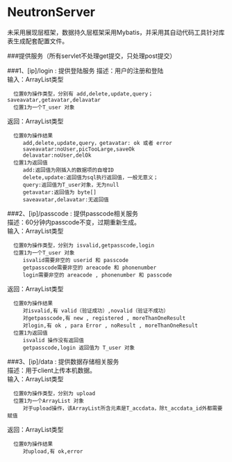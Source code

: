 NeutronServer
==========================================
未采用展现层框架，数据持久层框架采用Mybatis，并采用其自动代码工具针对库表生成配套配置文件。</p>

###提供服务（所有servlet不处理get提交，只处理post提交）

###1、[ip]/login : 提供登陆服务
   描述：用户的注册和登陆    
   输入：ArrayList类型   
   
      位置0为操作类型，分别有 add,delete,update,query；saveavatar,getavatar,delavatar  
      位置1为一个T_user 对象 
   
   返回：ArrayList类型   
   
      位置0为操作结果
         add,delete,update,query，getavatar: ok 或者 error
         saveavatar:noUser,picTooLarge,saveOk
         delavatar:noUser,delOk   
      位置1为返回值  
         add:返回值为刚插入的数据项的自增ID   
         delete,update:返回值为sql执行返回值，一般无意义；   
         query:返回值为T_user对象，无为null   
         getavatar:返回值为 byte[]
         saveavatar,delavatar:无返回值


###2、[ip]/passcode : 提供passcode相关服务   
   描述：60分钟内passcode不变，过期重新生成。   
   输入：ArrayList类型   
   
      位置0为操作类型，分别为 isvalid,getpasscode,login   
      位置1为一个T_user 对象   
         isvalid需要非空的 userid 和 passcode
         getpasscode需要非空的 areacode 和 phonenumber
         login需要非空的 areacode , phonenumber 和 passcode
      
   返回：ArrayList类型   
   
      位置0为操作结果
         对isvalid,有 valid（验证成功）,novalid（验证不成功）
         对getpasscode,有 new , registered , moreThanOneResult
         对login,有 ok , para Error , noResult , moreThanOneResult
      位置1为返回值   
         isvalid 操作没有返回值
         getpasscode,login 返回值为 T_user 对象   
         
         
###3、[ip]/data : 提供数据存储相关服务   
   描述：用于client上传本机数据。   
   输入：ArrayList类型   
   
      位置0为操作类型，分别为 upload
      位置1为一个ArrayList 对象   
         对于upload操作，该ArrayList所含元素是T_accdata，除t_accdata_id外都需要赋值
      
   返回：ArrayList类型   
   
      位置0为操作结果
         对upload,有 ok,error
